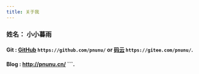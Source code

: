 ```yaml
---
title: 关于我
---
```


### 姓名： 小小暮雨

#### Git :   [GitHub](https://github.com/pnunu/) ``` https://github.com/pnunu/ ``` or  [码云](https://gitee.com/pnunu/) ``` https://gitee.com/pnunu/ ```. 

#### Blog :  http://pnunu.cn/  ```.

